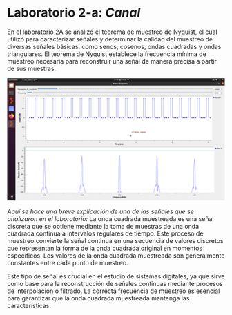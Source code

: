 # Laboratorio 2-a: *Canal*

En el laboratorio 2A se analizó el teorema de muestreo de Nyquist, el cual utilizó para caracterizar señales y determinar la calidad del muestreo de diversas señales básicas, como senos, cosenos, ondas cuadradas y ondas triangulares. El teorema de Nyquist establece la frecuencia mínima de muestreo necesaria para reconstruir una señal de manera precisa a partir de sus muestras.

![muestreo_Square.png](https://github.com/carlosandres2002/GNURADIO_LABCOMUIS_2024_2_E1B_G3/blob/main/Laboratorio%202/A/muestreo_Square.png)

*Aquí se hace una breve explicación de una de las señales que se analizaron en el laboratorio:*
La onda cuadrada muestreada es una señal discreta que se obtiene mediante la toma de muestras de una onda cuadrada continua a intervalos regulares de tiempo. Este proceso de muestreo convierte la señal continua en una secuencia de valores discretos que representan la forma de la onda cuadrada original en momentos específicos. Los valores de la onda cuadrada muestreada son generalmente constantes entre cada punto de muestreo.

Este tipo de señal es crucial en el estudio de sistemas digitales, ya que sirve como base para la reconstrucción de señales continuas mediante procesos de interpolación o filtrado. La correcta frecuencia de muestreo es esencial para garantizar que la onda cuadrada muestreada mantenga las características.

